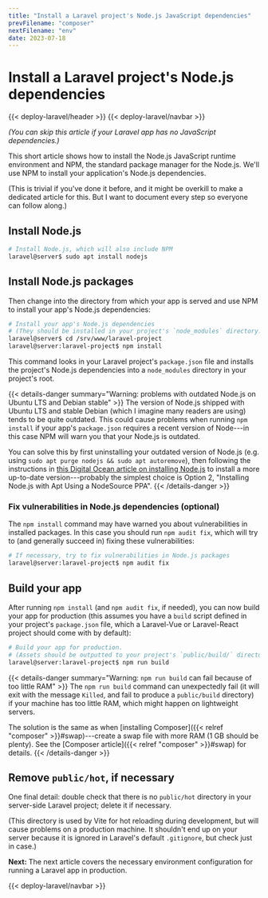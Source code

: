 ```yaml
---
title: "Install a Laravel project's Node.js JavaScript dependencies"
prevFilename: "composer"
nextFilename: "env"
date: 2023-07-18
---
```


# Install a Laravel project's Node.js dependencies

{{< deploy-laravel/header >}}
{{< deploy-laravel/navbar >}}

*(You can skip this article if your Laravel app has no JavaScript dependencies.)*

This short article shows how to install the Node.js JavaScript runtime environment and NPM, the standard package manager for the Node.js.
We'll use NPM to install your application's Node.js dependencies.

(This is trivial if you've done it before, and it might be overkill to make a dedicated article for this. But I want to document every step so everyone can follow along.)

## Install Node.js

```bash
# Install Node.js, which will also include NPM 
laravel@server$ sudo apt install nodejs
```

## Install Node.js packages

Then change into the directory from which your app is served and use NPM to install your app's Node.js dependencies:

```bash
# Install your app's Node.js dependencies
# (They should be installed in your project's `node_modules` directory.)
laravel@server$ cd /srv/www/laravel-project
laravel@server:laravel-project$ npm install
```

This command looks in your Laravel project's `package.json` file and installs the project's Node.js dependencies into a `node_modules` directory in your project's root.

{{< details-danger summary="Warning: problems with outdated Node.js on Ubuntu LTS and Debian stable" >}}
The version of Node.js shipped with Ubuntu LTS and stable Debian (which I imagine many readers are using) tends to be quite outdated.
This could cause problems when running `npm install` if your app's `package.json` requires a recent version of Node---in this case NPM will warn you that your Node.js is outdated.

You can solve this by first uninstalling your outdated version of Node.js (e.g. using `sudo apt purge nodejs && sudo apt autoremove`), then following the instructions in [this Digital Ocean article on installing Node.js](https://www.digitalocean.com/community/tutorials/how-to-install-node-js-on-ubuntu-22-04) to install a more up-to-date version---probably the simplest choice is Option 2, "Installing Node.js with Apt Using a NodeSource PPA".
{{< /details-danger >}}

### Fix vulnerabilities in Node.js dependencies (optional)

The `npm install` command may have warned you about vulnerabilities in installed packages.
In this case you should run `npm audit fix`, which will try to (and generally succeed in) fixing these vulnerabilities:

```bash
# If necessary, try to fix vulnerabilities in Node.js packages
laravel@server:laravel-project$ npm audit fix
```

## Build your app

After running `npm install` (and `npm audit fix`, if needed), you can now build your app for production (this assumes you have a `build` script defined in your project's `package.json` file, which a Laravel-Vue or Laravel-React project should come with by default):

```bash
# Build your app for production.
# (Assets should be outputted to your project's `public/build/` directory)
laravel@server:laravel-project$ npm run build
```

{{< details-danger summary="Warning: `npm run build` can fail because of too little RAM" >}}
The `npm run build` command can unexpectedly fail (it will exit with the message `Killed`, and fail to produce a `public/build` directory) if your machine has too little RAM, which might happen on lightweight servers.

The solution is the same as when [installing Composer]({{< relref "composer" >}}#swap)---create a swap file with more RAM (1 GB should be plenty).
See the [Composer article]({{< relref "composer" >}}#swap) for details.
{{< /details-danger >}}

## Remove `public/hot`, if necessary

One final detail: double check that there is no `public/hot` directory in your server-side Laravel project; delete it if necessary.

(This directory is used by Vite for hot reloading during development, but will cause problems on a production machine.
It shouldn't end up on your server because it is ignored in Laravel's default `.gitignore`, but check just in case.)

**Next:** The next article covers the necessary environment configuration for running a Laravel app in production.

{{< deploy-laravel/navbar >}}
